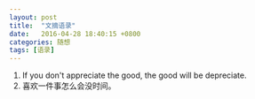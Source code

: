 ```yaml
---
layout: post
title:  "文摘语录"
date:   2016-04-28 18:40:15 +0800
categories: 随想 
tags: [语录]
---
```


1. If you don't appreciate the good, the good will be depreciate.
2. 喜欢一件事怎么会没时间。


